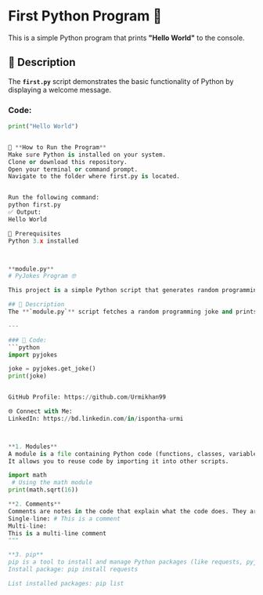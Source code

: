# First Python Program 🚀

This is a simple Python program that prints **"Hello World"** to the console.

## 📝 Description
The **`first.py`** script demonstrates the basic functionality of Python by displaying a welcome message.

### Code:
```python
print("Hello World")


🔑 **How to Run the Program**
Make sure Python is installed on your system.
Clone or download this repository.
Open your terminal or command prompt.
Navigate to the folder where first.py is located.


Run the following command:
python first.py
✅ Output:
Hello World

📌 Prerequisites
Python 3.x installed



**module.py**
# PyJokes Program 🤓

This project is a simple Python script that generates random programming jokes using the **PyJokes** library.

## 📝 Description
The **`module.py`** script fetches a random programming joke and prints it to the console.

---

### 📌 Code:
```python
import pyjokes

joke = pyjokes.get_joke()
print(joke)


GitHub Profile: https://github.com/Urmikhan99

🌐 Connect with Me:
LinkedIn: https://bd.linkedin.com/in/ispontha-urmi



**1. Modules**
A module is a file containing Python code (functions, classes, variables).
It allows you to reuse code by importing it into other scripts.

import math 
 # Using the math module
print(math.sqrt(16))

**2. Comments**
Comments are notes in the code that explain what the code does. They are ignored by Python.
Single-line: # This is a comment
Multi-line:
This is a multi-line comment
"""

**3. pip**
pip is a tool to install and manage Python packages (like requests, pyjokes).
Install package: pip install requests

List installed packages: pip list

